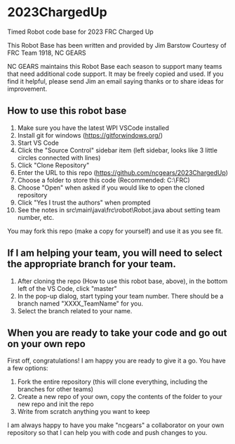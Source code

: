 # 2023ChargedUp
Timed Robot code base for 2023 FRC Charged Up

This Robot Base has been written and provided by Jim Barstow <jim at ncgears.com>
Courtesy of FRC Team 1918, NC GEARS
 
NC GEARS maintains this Robot Base each season to support many teams that need additional code support.
It may be freely copied and used. If you find it helpful, please send Jim an email saying thanks
or to share ideas for improvement.

## How to use this robot base
1. Make sure you have the latest WPI VSCode installed
2. Install git for windows (https://gitforwindows.org/)
3. Start VS Code
4. Click the "Source Control" sidebar item (left sidebar, looks like 3 little circles connected with lines)
5. Click "Clone Repository"
6. Enter the URL to this repo (https://github.com/ncgears/2023ChargedUp)
7. Choose a folder to store this code (Recommended: C:\FRC\)
8. Choose "Open" when asked if you would like to open the cloned repository
9. Click "Yes I trust the authors" when prompted
10. See the notes in src\main\java\frc\robot\Robot.java about setting team number, etc.

You may fork this repo (make a copy for yourself) and use it as you see fit.

## If I am helping your team, you will need to select the appropriate branch for your team.
1. After cloning the repo (How to use this robot base, above), in the bottom left of the VS Code, click "master"
2. In the pop-up dialog, start typing your team number. There should be a branch named "XXXX_TeamName" for you.
3. Select the branch related to your name.

## When you are ready to take your code and go out on your own repo
First off, congratulations!  I am happy you are ready to give it a go.  You have a few options:
1. Fork the entire repository (this will clone everything, including the branches for other teams)
2. Create a new repo of your own, copy the contents of the folder to your new repo and init the repo
3. Write from scratch anything you want to keep

I am always happy to have you make "ncgears" a collaborator on your own repository so that I can help you with code and push changes to you.
